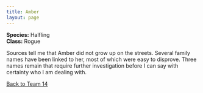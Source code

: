 ```yaml
---
title: Amber
layout: page
---
```


**Species:** Halfling  
**Class:** Rogue  

Sources tell me that Amber did not grow up on the streets. Several family names have been linked to her, most of which were easy to disprove. Three names remain that require further investigation before I can say with certainty who I am dealing with.

[Back to Team 14](/team_14)

